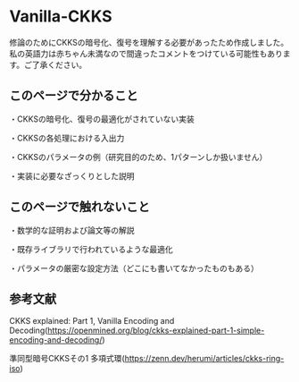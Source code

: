 # Vanilla-CKKS
修論のためにCKKSの暗号化、復号を理解する必要があったため作成しました。私の英語力は赤ちゃん未満なので間違ったコメントをつけている可能性もあります。ご了承ください。

## このページで分かること
・CKKSの暗号化、復号の最適化がされていない実装

・CKKSの各処理における入出力

・CKKSのパラメータの例（研究目的のため、1パターンしか扱いません）

・実装に必要なざっくりとした説明

## このページで触れないこと
・数学的な証明および論文等の解説

・既存ライブラリで行われているような最適化

・パラメータの厳密な設定方法（どこにも書いてなかったものもある）

## 参考文献
CKKS explained: Part 1, Vanilla Encoding and Decoding(https://openmined.org/blog/ckks-explained-part-1-simple-encoding-and-decoding/)

準同型暗号CKKSその1 多項式環(https://zenn.dev/herumi/articles/ckks-ring-iso)

